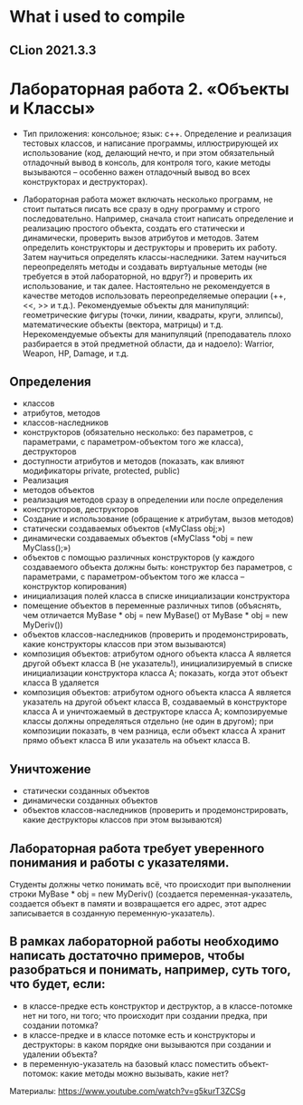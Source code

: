 # What i used to compile
CLion 2021.3.3
-----
# Лабораторная работа 2. «Объекты и Классы»
- Тип приложения: консольное; язык: c++.
Определение и реализация тестовых классов, и написание программы, иллюстрирующей их использование (код, делающий нечто, и при этом обязательный отладочный вывод в консоль, для контроля того, какие методы вызываются – особенно важен отладочный вывод во всех конструкторах и деструкторах).

- Лабораторная работа может включать несколько программ, не стоит пытаться писать все сразу в одну программу и строго последовательно. Например, сначала стоит написать определение и реализацию простого объекта, создать его статически и динамически, проверить вызов атрибутов и методов. Затем определить конструкторы и деструкторы и проверить их работу. Затем научиться определять классы-наследники. Затем научиться переопределять методы и создавать виртуальные методы (не требуется в этой лабораторной, но вдруг?) и проверить их использование, и так далее. Настоятельно не рекомендуется в качестве методов использовать переопределяемые операции (++, <<, >> и т.д.).
Рекомендуемые объекты для манипуляций: геометрические фигуры (точки, линии, квадраты, круги, эллипсы), математические объекты (вектора, матрицы) и т.д.
Нерекомендуемые объекты для манипуляций (преподаватель плохо разбирается в этой предметной области, да и надоело): Warrior, Weapon, HP, Damage, и т.д.

## Определения
-	классов
-	атрибутов, методов
-	классов-наследников
-	конструкторов (обязательно несколько: без параметров, с параметрами, с параметром-объектом того же класса), деструкторов
-	доступности атрибутов и методов (показать, как влияют модификаторы private, protected, public)
-	Реализация
-	методов объектов
-	реализация методов сразу в определении или после определения
-	конструкторов, деструкторов
-	Создание и использование (обращение к атрибутам, вызов методов)
-	статически создаваемых объектов («MyClass obj;»)
-	динамически создаваемых объектов («MyClass *obj = new MyClass();»)
-	объектов с помощью различных конструкторов (у каждого создаваемого объекта должны быть: конструктор без параметров, с параметрами, с параметром-объектом того же класса – конструктор копирования)
-	инициализация полей класса в списке инициализации конструктора
-	помещение объектов в переменные различных типов (объяснять, чем отличается MyBase * obj = new MyBase() от MyBase * obj = new MyDeriv())
-	объектов классов-наследников (проверить и продемонстрировать, какие конструкторы классов при этом вызываются)
-	композиция объектов: атрибутом одного объекта класса A является другой объект класса B (не указатель!), инициализируемый в списке инициализации конструктора класса A; показать, когда этот объект класса B удаляется
-	композиция объектов: атрибутом одного объекта класса A является указатель на другой объект класса B, создаваемый в конструкторе класса A и уничтожаемый в деструкторе класса A; композируемые классы должны определяться отдельно (не один в другом); при композиции показать, в чем разница, если объект класса А хранит прямо объект класса В или указатель на объект класса В.
## Уничтожение
-	статически созданных объектов
-	динамически созданных объектов
-	объектов классов-наследников (проверить и продемонстрировать, какие деструкторы классов при этом вызываются)

## Лабораторная работа требует уверенного понимания и работы с указателями. 
Студенты должны четко понимать всё, что происходит при выполнении строки MyBase * obj = new MyDeriv() (создается переменная-указатель, создается объект в памяти и возвращается его адрес, этот адрес записывается в созданную переменную-указатель).

## В рамках лабораторной работы необходимо написать достаточно примеров, чтобы разобраться и понимать, например, суть того, что будет, если:
-	в классе-предке есть конструктор и деструктор, а в классе-потомке нет ни того, ни того; что происходит при создании предка, при создании потомка?
-	в классе-предке и в классе потомке есть и конструкторы и деструкторы: в каком порядке они вызываются при создании и удалении объекта?
-	в переменную-указатель на базовый класс поместить объект-потомок: какие методы можно вызывать, какие нет?

Материалы: https://www.youtube.com/watch?v=g5kurT3ZCSg 
